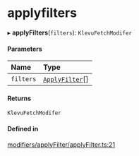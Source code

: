 # applyfilters
      
▸ **applyFilters**(`filters`): `KlevuFetchModifer`

#### Parameters

| Name | Type |
| :------ | :------ |
| `filters` | [`ApplyFilter`](applyfilter.md)[] |

#### Returns

`KlevuFetchModifer`

#### Defined in

[modifiers/applyFilter/applyFilter.ts:21](https://github.com/klevultd/frontend-sdk/blob/db7f697/packages/klevu-core/src/modifiers/applyFilter/applyFilter.ts#L21)

